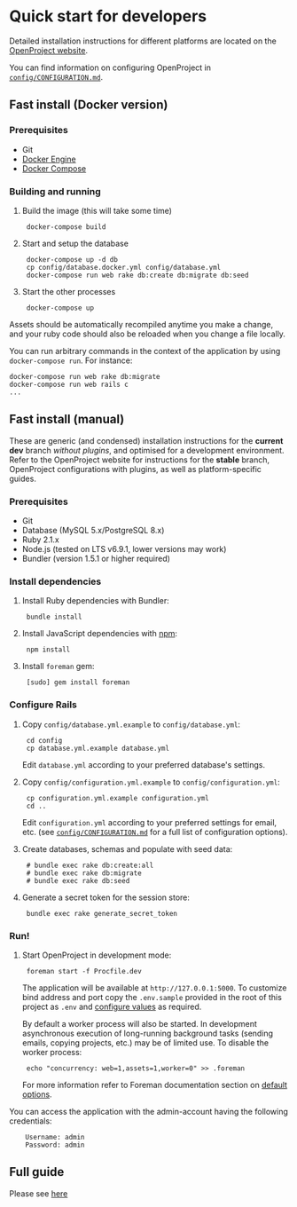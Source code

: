 # Quick start for developers


Detailed installation instructions for different platforms are located on the [OpenProject website](https://www.openproject.org/download/).

You can find information on configuring OpenProject in [`config/CONFIGURATION.md`](CONFIGURATION.md).

## Fast install (Docker version)

### Prerequisites

* Git
* [Docker Engine](https://docs.docker.com/engine/installation/)
* [Docker Compose](https://docs.docker.com/compose/)

### Building and running

1. Build the image (this will take some time)

        docker-compose build

2. Start and setup the database

        docker-compose up -d db
        cp config/database.docker.yml config/database.yml
        docker-compose run web rake db:create db:migrate db:seed

3. Start the other processes

        docker-compose up

Assets should be automatically recompiled anytime you make a change, and your
ruby code should also be reloaded when you change a file locally.

You can run arbitrary commands in the context of the application by using
`docker-compose run`. For instance:

    docker-compose run web rake db:migrate
    docker-compose run web rails c
    ...

## Fast install (manual)

These are generic (and condensed) installation instructions for the **current dev** branch *without plugins*, and optimised for a development environment. Refer to the OpenProject website for instructions for the **stable** branch, OpenProject configurations with plugins, as well as platform-specific guides.

### Prerequisites

* Git
* Database (MySQL 5.x/PostgreSQL 8.x)
* Ruby 2.1.x
* Node.js (tested on LTS v6.9.1, lower versions may work)
* Bundler (version 1.5.1 or higher required)

### Install dependencies

1. Install Ruby dependencies with Bundler:

        bundle install

2. Install JavaScript dependencies with [npm]:

        npm install

3. Install `foreman` gem:

        [sudo] gem install foreman

### Configure Rails

1. Copy `config/database.yml.example` to `config/database.yml`:

        cd config
        cp database.yml.example database.yml

   Edit `database.yml` according to your preferred database's settings.

2. Copy `config/configuration.yml.example` to `config/configuration.yml`:

        cp configuration.yml.example configuration.yml
        cd ..

   Edit `configuration.yml` according to your preferred settings for email, etc. (see [`config/CONFIGURATION.md`](CONFIGURATION.md) for a full list of configuration options).

3. Create databases, schemas and populate with seed data:

        # bundle exec rake db:create:all
        # bundle exec rake db:migrate
        # bundle exec rake db:seed

4. Generate a secret token for the session store:

        bundle exec rake generate_secret_token

### Run!

1. Start OpenProject in development mode:

        foreman start -f Procfile.dev

   The application will be available at `http://127.0.0.1:5000`. To customize
   bind address and port copy the `.env.sample` provided in the root of this
   project as `.env` and [configure values][foreman-env] as required.

   By default a worker process will also be started. In development asynchronous
   execution of long-running background tasks (sending emails, copying projects,
   etc.) may be of limited use. To disable the worker process:

        echo "concurrency: web=1,assets=1,worker=0" >> .foreman

   For more information refer to Foreman documentation section on [default options][foreman-defaults].
   
  You can access the application with the admin-account having the following credentials:

        Username: admin
        Password: admin

## Full guide

Please see [here](./development/setting-up-development-environment.md)

[Node.js]:http://nodejs.org/
[Bundler]:http://bundler.io/
[npm]:https://www.npmjs.org/
[foreman-defaults]:http://ddollar.github.io/foreman/#DEFAULT-OPTIONS
[foreman-env]:http://ddollar.github.io/foreman/#ENVIRONMENT
